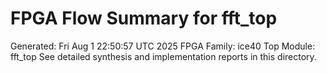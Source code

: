 # FPGA Flow Summary for fft_top
Generated: Fri Aug  1 22:50:57 UTC 2025
FPGA Family: ice40
Top Module: fft_top
See detailed synthesis and implementation reports in this directory.
